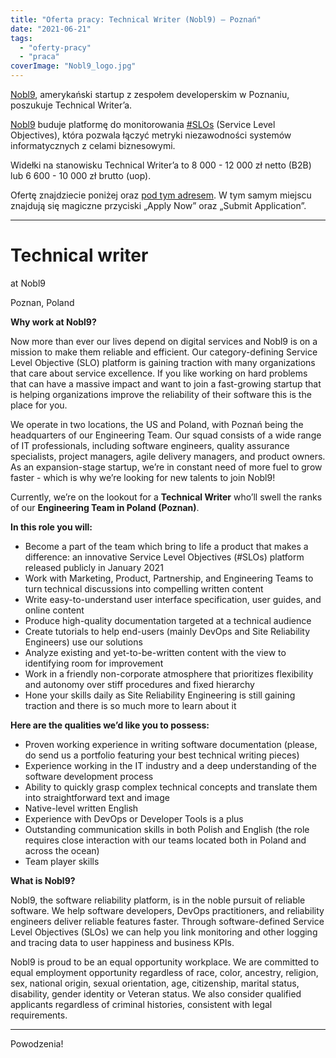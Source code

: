 ```yaml
---
title: "Oferta pracy: Technical Writer (Nobl9) – Poznań"
date: "2021-06-21"
tags:
  - "oferty-pracy"
  - "praca"
coverImage: "Nobl9_logo.jpg"
---
```


[Nobl9](https://nobl9.com/), amerykański startup z zespołem developerskim w
Poznaniu, poszukuje Technical Writer’a.

[Nobl9](https://nobl9.com/) buduje platformę do monitorowania
[#SLOs](https://www.linkedin.com/feed/hashtag/?keywords=%23SLOs) (Service Level
Objectives), która pozwala łączyć metryki niezawodności systemów informatycznych
z celami biznesowymi.

Widełki na stanowisku Technical Writer’a to 8 000 - 12 000 zł netto (B2B) lub 6
600 - 10 000 zł brutto (uop).

Ofertę znajdziecie poniżej oraz [pod tym adresem](https://grnh.se/5265c9c93us).
W tym samym miejscu znajdują się magiczne przyciski „Apply Now” oraz „Submit
Application”.

---

# Technical writer

at Nobl9

Poznan, Poland

**Why work at Nobl9?**

Now more than ever our lives depend on digital services and Nobl9 is on a
mission to make them reliable and efficient. Our category-defining Service Level
Objective (SLO) platform is gaining traction with many organizations that care
about service excellence. If you like working on hard problems that can have a
massive impact and want to join a fast-growing startup that is helping
organizations improve the reliability of their software this is the place for
you.

We operate in two locations, the US and Poland, with Poznań being the
headquarters of our Engineering Team. Our squad consists of a wide range of IT
professionals, including software engineers, quality assurance specialists,
project managers, agile delivery managers, and product owners. As an
expansion-stage startup, we’re in constant need of more fuel to grow faster -
which is why we’re looking for new talents to join Nobl9!

Currently, we’re on the lookout for a **Technical Writer** who’ll swell the
ranks of our **Engineering Team in Poland (Poznan)**.

**In this role you will:**

- Become a part of the team which bring to life a product that makes a
  difference: an innovative Service Level Objectives (#SLOs) platform released
  publicly in January 2021
- Work with Marketing, Product, Partnership, and Engineering Teams to turn
  technical discussions into compelling written content
- Write easy-to-understand user interface specification, user guides, and online
  content
- Produce high-quality documentation targeted at a technical audience
- Create tutorials to help end-users (mainly DevOps and Site Reliability
  Engineers) use our solutions
- Analyze existing and yet-to-be-written content with the view to identifying
  room for improvement
- Work in a friendly non-corporate atmosphere that prioritizes flexibility and
  autonomy over stiff procedures and fixed hierarchy
- Hone your skills daily as Site Reliability Engineering is still gaining
  traction and there is so much more to learn about it

**Here are the qualities we’d like you to possess:**

- Proven working experience in writing software documentation (please, do send
  us a portfolio featuring your best technical writing pieces)
- Experience working in the IT industry and a deep understanding of the software
  development process
- Ability to quickly grasp complex technical concepts and translate them into
  straightforward text and image
- Native-level written English
- Experience with DevOps or Developer Tools is a plus
- Outstanding communication skills in both Polish and English (the role requires
  close interaction with our teams located both in Poland and across the ocean)
- Team player skills

**What is Nobl9?**

Nobl9, the software reliability platform, is in the noble pursuit of reliable
software. We help software developers, DevOps practitioners, and reliability
engineers deliver reliable features faster. Through software-defined Service
Level Objectives (SLOs) we can help you link monitoring and other logging and
tracing data to user happiness and business KPIs.

Nobl9 is proud to be an equal opportunity workplace. We are committed to equal
employment opportunity regardless of race, color, ancestry, religion, sex,
national origin, sexual orientation, age, citizenship, marital status,
disability, gender identity or Veteran status. We also consider qualified
applicants regardless of criminal histories, consistent with legal requirements.

---

Powodzenia!
